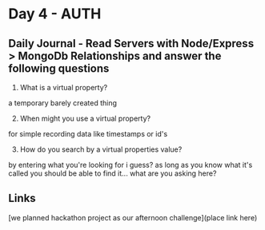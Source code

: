 # Day 4 - AUTH

## Daily Journal - Read Servers with Node/Express > MongoDb Relationships and answer the following questions

1. What is a virtual property?

a temporary barely created thing

2. When might you use a virtual property?

for simple recording data like timestamps or id's

3. How do you search by a virtual properties value?

by entering what you're looking for i guess? as long as you know what it's called you should be able to find it... what are you asking here?




## Links
<!--some comment-->
[we planned hackathon project as our afternoon challenge](place link here)
